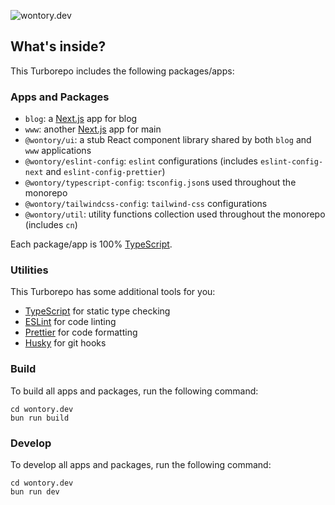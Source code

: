 ![wontory.dev](https://tech-orbit.wontory.dev/api?title=wontory.dev&tech=Turborepo,PNPM,TypeScript,Next.js,Tailwind%20CSS,MDX&size=900&duration=30)

## What's inside?

This Turborepo includes the following packages/apps:

### Apps and Packages

- `blog`: a [Next.js](https://nextjs.org/) app for blog
- `www`: another [Next.js](https://nextjs.org/) app for main
- `@wontory/ui`: a stub React component library shared by both `blog` and `www` applications
- `@wontory/eslint-config`: `eslint` configurations (includes `eslint-config-next` and `eslint-config-prettier`)
- `@wontory/typescript-config`: `tsconfig.json`s used throughout the monorepo
- `@wontory/tailwindcss-config`: `tailwind-css` configurations
- `@wontory/util`: utility functions collection used throughout the monorepo (includes `cn`)

Each package/app is 100% [TypeScript](https://www.typescriptlang.org/).

### Utilities

This Turborepo has some additional tools for you:

- [TypeScript](https://www.typescriptlang.org/) for static type checking
- [ESLint](https://eslint.org/) for code linting
- [Prettier](https://prettier.io) for code formatting
- [Husky](https://typicode.github.io/husky/) for git hooks

### Build

To build all apps and packages, run the following command:

```
cd wontory.dev
bun run build
```

### Develop

To develop all apps and packages, run the following command:

```
cd wontory.dev
bun run dev
```
